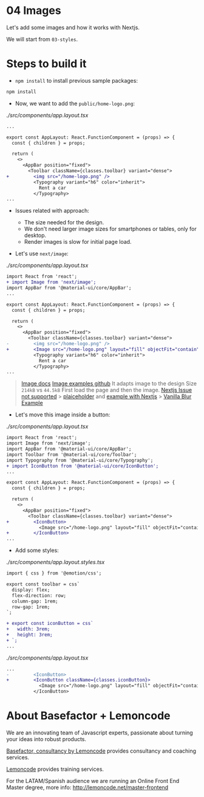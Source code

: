 # 04 Images

Let's add some images and how it works with Nextjs.

We will start from `03-styles`.

# Steps to build it

- `npm install` to install previous sample packages:

```bash
npm install
```

- Now, we want to add the `public/home-logo.png`:

_./src/components/app.layout.tsx_

```diff
...

export const AppLayout: React.FunctionComponent = (props) => {
  const { children } = props;

  return (
    <>
      <AppBar position="fixed">
        <Toolbar className={classes.toolbar} variant="dense">
+         <img src="/home-logo.png" />
          <Typography variant="h6" color="inherit">
            Rent a car
          </Typography>
...
```

- Issues related with approach:

  - The size needed for the design.
  - We don't need larger image sizes for smartphones or tables, only for desktop.
  - Render images is slow for initial page load.

- Let's use `next/image`:

_./src/components/app.layout.tsx_

```diff
import React from 'react';
+ import Image from 'next/image';
import AppBar from '@material-ui/core/AppBar';
...

export const AppLayout: React.FunctionComponent = (props) => {
  const { children } = props;

  return (
    <>
      <AppBar position="fixed">
        <Toolbar className={classes.toolbar} variant="dense">
-         <img src="/home-logo.png" />
+         <Image src="/home-logo.png" layout="fill" objectFit="contain"  />
          <Typography variant="h6" color="inherit">
            Rent a car
          </Typography>
...
```

> [Image docs](https://nextjs.org/docs/api-reference/next/image)
> [Image examples github](https://github.com/vercel/next.js/tree/canary/examples/image-component/pages)
> It adapts image to the design
> Size `214kB` vs `44.5kB`
> First load the page and then the image.
> [Nextjs Issue not supported](https://github.com/vercel/next.js/issues/18858) > [plaiceholder](https://github.com/joe-bell/plaiceholder) and [example with Nextjs](https://github.com/joe-bell/plaiceholder/tree/main/examples/next) > [Vanilla Blur Example](https://codepen.io/darajava/pen/GRZzpbB?editors=0110)

- Let's move this image inside a button:

_./src/components/app.layout.tsx_

```diff
import React from 'react';
import Image from 'next/image';
import AppBar from '@material-ui/core/AppBar';
import Toolbar from '@material-ui/core/Toolbar';
import Typography from '@material-ui/core/Typography';
+ import IconButton from '@material-ui/core/IconButton';
...

export const AppLayout: React.FunctionComponent = (props) => {
  const { children } = props;

  return (
    <>
      <AppBar position="fixed">
        <Toolbar className={classes.toolbar} variant="dense">
+         <IconButton>
            <Image src="/home-logo.png" layout="fill" objectFit="contain" />
+         </IconButton>
...

```

- Add some styles:

_./src/components/app.layout.styles.tsx_

```diff
import { css } from '@emotion/css';

export const toolbar = css`
  display: flex;
  flex-direction: row;
  column-gap: 1rem;
  row-gap: 1rem;
`;

+ export const iconButton = css`
+   width: 3rem;
+   height: 3rem;
+ `;
...

```

_./src/components/app.layout.tsx_

```diff
...
-         <IconButton>
+         <IconButton className={classes.iconButton}>
            <Image src="/home-logo.png" layout="fill" objectFit="contain" />
          </IconButton>
```

# About Basefactor + Lemoncode

We are an innovating team of Javascript experts, passionate about turning your ideas into robust products.

[Basefactor, consultancy by Lemoncode](http://www.basefactor.com) provides consultancy and coaching services.

[Lemoncode](http://lemoncode.net/services/en/#en-home) provides training services.

For the LATAM/Spanish audience we are running an Online Front End Master degree, more info: http://lemoncode.net/master-frontend
